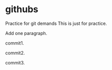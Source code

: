 # githubs
Practice for git demands
This is just for practice.

Add one paragraph.

commit1.

commit2.

commit3.

